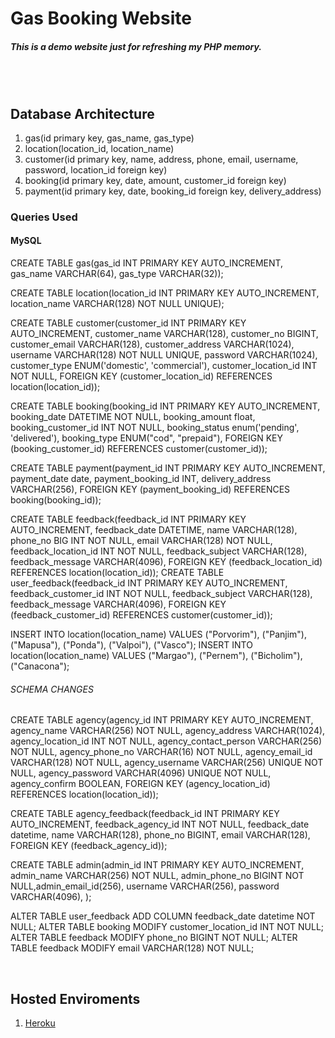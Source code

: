 # Gas Booking Website

##### <b>This is a demo website just for refreshing my PHP memory.</b> 
<br><br>
## <b>Database Architecture</b>

1. gas(id primary key, gas_name, gas_type)
2. location(location_id, location_name)
3. customer(id primary key, name, address, phone, email, username, password, location_id foreign key)
4. booking(id primary key, date, amount, customer_id foreign key)
5. payment(id primary key, date, booking_id foreign key, delivery_address)
<!-- 6. delivery(id primary key, ) -->


### <b>Queries Used</b>

#### <b>MySQL</b>

CREATE TABLE gas(gas_id INT PRIMARY KEY AUTO_INCREMENT, gas_name VARCHAR(64), gas_type VARCHAR(32));

CREATE TABLE location(location_id INT PRIMARY KEY AUTO_INCREMENT, location_name VARCHAR(128) NOT NULL UNIQUE);

CREATE TABLE customer(customer_id INT PRIMARY KEY AUTO_INCREMENT, customer_name VARCHAR(128), customer_no BIGINT, customer_email VARCHAR(128), customer_address VARCHAR(1024), username VARCHAR(128) NOT NULL UNIQUE, password VARCHAR(1024), customer_type ENUM('domestic', 'commercial'), customer_location_id INT NOT NULL, FOREIGN KEY (customer_location_id) REFERENCES location(location_id));

CREATE TABLE booking(booking_id INT PRIMARY KEY AUTO_INCREMENT, booking_date DATETIME NOT NULL, booking_amount float, booking_customer_id INT NOT NULL, booking_status enum('pending', 'delivered'), booking_type ENUM("cod", "prepaid"), FOREIGN KEY (booking_customer_id) REFERENCES customer(customer_id));

CREATE TABLE payment(payment_id INT PRIMARY KEY AUTO_INCREMENT, payment_date date, payment_booking_id INT, delivery_address VARCHAR(256), FOREIGN KEY (payment_booking_id) REFERENCES booking(booking_id));

CREATE TABLE feedback(feedback_id INT PRIMARY KEY AUTO_INCREMENT, feedback_date DATETIME, name VARCHAR(128), phone_no BIG INT NOT NULL, email VARCHAR(128) NOT NULL, feedback_location_id INT NOT NULL, feedback_subject VARCHAR(128), feedback_message VARCHAR(4096), FOREIGN KEY (feedback_location_id) REFERENCES location(location_id));
CREATE TABLE user_feedback(feedback_id INT PRIMARY KEY AUTO_INCREMENT, feedback_customer_id INT NOT NULL, feedback_subject VARCHAR(128), feedback_message VARCHAR(4096), FOREIGN KEY (feedback_customer_id) REFERENCES customer(customer_id));

INSERT INTO location(location_name) VALUES ("Porvorim"), ("Panjim"), ("Mapusa"), ("Ponda"), ("Valpoi"), ("Vasco");
INSERT INTO location(location_name) VALUES ("Margao"), ("Pernem"), ("Bicholim"), ("Canacona");

###### SCHEMA CHANGES

CREATE TABLE agency(agency_id INT PRIMARY KEY AUTO_INCREMENT, agency_name VARCHAR(256) NOT NULL, agency_address VARCHAR(1024), agency_location_id INT NOT NULL, agency_contact_person VARCHAR(256) NOT NULL, agency_phone_no VARCHAR(16) NOT NULL, agency_email_id VARCHAR(128) NOT NULL, agency_username VARCHAR(256) UNIQUE NOT NULL, agency_password VARCHAR(4096) UNIQUE NOT NULL, agency_confirm BOOLEAN, FOREIGN KEY (agency_location_id) REFERENCES location(location_id));

CREATE TABLE agency_feedback(feedback_id INT PRIMARY KEY AUTO_INCREMENT, feedback_agency_id INT NOT NULL, feedback_date datetime, name VARCHAR(128), phone_no BIGINT, email VARCHAR(128), FOREIGN KEY (feedback_agency_id));

CREATE TABLE admin(admin_id INT PRIMARY KEY AUTO_INCREMENT, admin_name VARCHAR(256) NOT NULL, admin_phone_no BIGINT NOT NULL,admin_email_id(256), username VARCHAR(256), password VARCHAR(4096), );

ALTER TABLE user_feedback ADD COLUMN feedback_date datetime NOT NULL;
ALTER TABLE booking MODIFY customer_location_id INT NOT NULL;
ALTER TABLE feedback MODIFY phone_no BIGINT NOT NULL;
ALTER TABLE feedback MODIFY email VARCHAR(128) NOT NULL;

<br>

## <b>Hosted Enviroments</b>

1. [Heroku](https://_.herokuapp.com)
<!-- 2. [Hostinger](https://_.com) -->